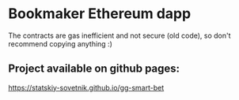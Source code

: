 # Bookmaker Ethereum dapp
The contracts are gas inefficient and not secure (old code), so don't recommend copying anything :)

## Project available on github pages:

https://statskiy-sovetnik.github.io/gg-smart-bet

